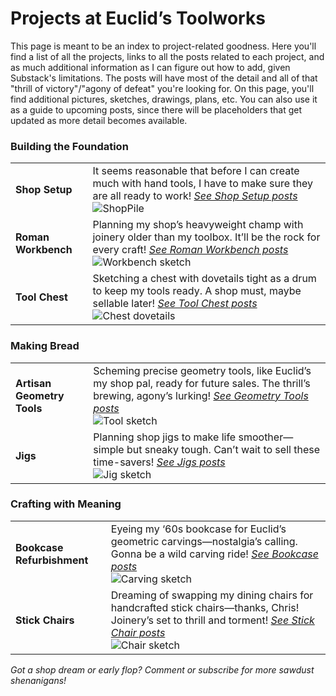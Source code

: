 # Projects at Euclid’s Toolworks

This page is meant to be an index to project-related goodness. Here you'll find a list of all the projects, links to all the posts related to each project, and as much additional information as I can figure out how to add, given Substack's limitations. The posts will have most of the detail and all of that "thrill of victory"/"agony of defeat" you're looking for. On this page, you'll find additional pictures, sketches, drawings, plans, etc. You can also use it as a guide to upcoming posts, since there will be placeholders that get updated as more detail becomes available.

### Building the Foundation

|         |         |
|---------|---------|
| **Shop Setup** | It seems reasonable that before I can create much with hand tools, I have to make sure they are all ready to work! *[See Shop Setup posts](/tag/shop-setup)*<br>![ShopPile](https://euclidstoolworks.github.io/substack-automation/assets/dad_shop.jpg) |
| **Roman Workbench** | Planning my shop’s heavyweight champ with joinery older than my toolbox. It’ll be the rock for every craft! *[See Roman Workbench posts](/tag/roman-workbench)*<br>![Workbench sketch](roman-workbench-image.jpg) |
| **Tool Chest** | Sketching a chest with dovetails tight as a drum to keep my tools ready. A shop must, maybe sellable later! *[See Tool Chest posts](/tag/tool-chest)*<br>![Chest dovetails](tool-chest-image.jpg) |

### Making Bread

|         |         |
|---------|---------|
| **Artisan Geometry Tools** | Scheming precise geometry tools, like Euclid’s my shop pal, ready for future sales. The thrill’s brewing, agony’s lurking! *[See Geometry Tools posts](/tag/geometry-tools)*<br>![Tool sketch](geometry-tools-image.jpg) |
| **Jigs** | Planning shop jigs to make life smoother—simple but sneaky tough. Can’t wait to sell these time-savers! *[See Jigs posts](/tag/jigs)*<br>![Jig sketch](jigs-image.jpg) |

### Crafting with Meaning

|         |         |
|---------|---------|
| **Bookcase Refurbishment** | Eyeing my ‘60s bookcase for Euclid’s geometric carvings—nostalgia’s calling. Gonna be a wild carving ride! *[See Bookcase posts](/tag/bookcase)*<br>![Carving sketch](bookcase-image.jpg) |
| **Stick Chairs** | Dreaming of swapping my dining chairs for handcrafted stick chairs—thanks, Chris! Joinery’s set to thrill and torment! *[See Stick Chair posts](/tag/stick-chairs)*<br>![Chair sketch](stick-chairs-image.jpg) |

*Got a shop dream or early flop? Comment or subscribe for more sawdust shenanigans!*
